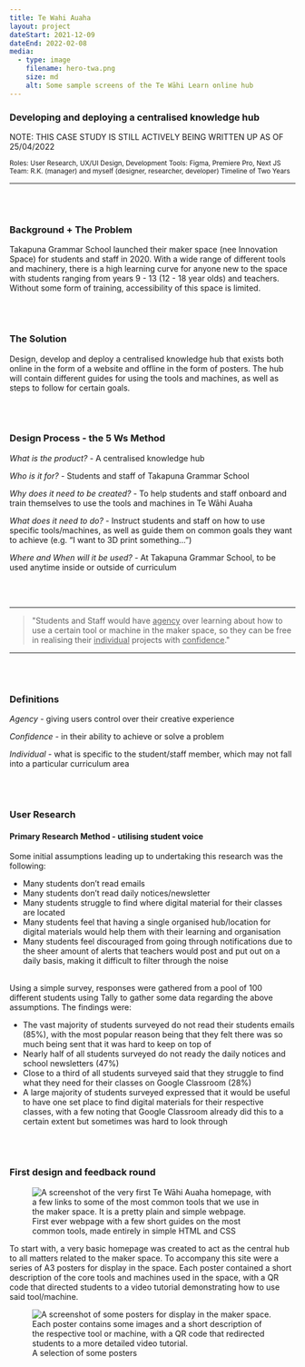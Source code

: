 ```yaml
---
title: Te Wahi Auaha
layout: project
dateStart: 2021-12-09
dateEnd: 2022-02-08
media:
  - type: image
    filename: hero-twa.png
    size: md
    alt: Some sample screens of the Te Wāhi Learn online hub
---
```


<h3>Developing and deploying a centralised knowledge hub </h3>

NOTE: THIS CASE STUDY IS STILL ACTIVELY BEING WRITTEN UP AS OF 25/04/2022

<small>Roles: User Research, UX/UI Design, Development
Tools: Figma, Premiere Pro, Next JS
Team: R.K. (manager) and myself (designer, researcher, developer)
Timeline of Two Years</small>

---
<br><br>

<h3>Background + The Problem </h3>

Takapuna Grammar School launched their maker space (nee Innovation Space) for students and staff in 2020. With a wide range of different tools and machinery, there is a high learning curve for anyone new to the space with students ranging from years 9 - 13 (12 - 18 year olds) and teachers. Without some form of training, accessibility of this space is limited.

<br><br>

<h3>The Solution </h3>

Design, develop and deploy a centralised knowledge hub that exists both online in the form of a website and offline in the form of posters. The hub will contain different guides for using the tools and machines, as well as steps to follow for certain goals.

<br><br>

<h3>Design Process - the 5 Ws Method </h3>

*What is the product?* - A centralised knowledge hub

*Who is it for?* - Students and staff of Takapuna Grammar School

*Why does it need to be created?* - To help students and staff onboard and train themselves to use the tools and machines in Te Wāhi Auaha

*What does it need to do?* - Instruct students and staff on how to use specific tools/machines, as well as guide them on common goals they want to achieve (e.g. “I want to 3D print something...”)

*Where and When will it be used?* - At Takapuna Grammar School, to be used anytime inside or outside of curriculum


<br><br>

---

> "Students and Staff would have <u>agency</u> over learning about how to use a certain tool or machine in the maker space, so they can be free in realising their <u>individual</u> projects with <u>confidence</u>."

---

<br><br>

<h3>Definitions </h3>

*Agency* - giving users control over their creative experience

*Confidence* - in their ability to achieve or solve a problem

*Individual* - what is specific to the student/staff member, which may not fall into a particular curriculum area


<br><br>

<h3>User Research</h3>
<h4>Primary Research Method - utilising student voice</h4>

Some initial assumptions leading up to undertaking this research was the following:

- Many students don’t read emails
- Many students don’t read daily notices/newsletter
- Many students struggle to find where digital material for their classes are located
- Many students feel that having a single organised hub/location for digital materials would help them with their learning and organisation
- Many students feel discouraged from going through notifications due to the sheer amount of alerts that teachers would post and put out on a daily basis, making it difficult to filter through the noise

<br/>
Using a simple survey, responses were gathered from a pool of 100 different students using Tally to gather some data regarding the above assumptions. The findings were:

- The vast majority of students surveyed do not read their students emails (85%), with the most popular reason being that they felt there was so much being sent that it was hard to keep on top of
- Nearly half of all students surveyed do not ready the daily notices and school newsletters (47%)
- Close to a third of all students surveyed said that they struggle to find what they need for their classes on Google Classroom (28%)
- A large majority of students surveyed expressed that it would be useful to have one set place to find digital materials for their respective classes, with a few noting that Google Classroom already did this to a certain extent but sometimes was hard to look through

<br><br>

<h3>First design and feedback round</h3>

<figure>
<img src="/media/twa-site-01.png" alt="A screenshot of the very first Te Wāhi Auaha homepage, with a few links to some of the most common tools that we use in the maker space. It is a pretty plain and simple webpage."/>
<figcaption>First ever webpage with a few short guides on the most common tools, made entirely in simple HTML and CSS</figcaption>
</figure>


To start with, a very basic homepage was created to act as the central hub to all matters related to the maker space. To accompany this site were a series of A3 posters for display in the space. Each poster contained a short description of the core tools and machines used in the space, with a QR code that directed students to a video tutorial demonstrating how to use said tool/machine.

<figure>
<img src="/media/twa-posters-01.jpg" alt="A screenshot of some posters for display in the maker space. Each poster contains some images and a short description of the respective tool or machine, with a QR code that redirected students to a more detailed video tutorial."/>
<figcaption>A selection of some posters</figcaption>
</figure>


